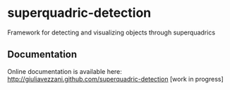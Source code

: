 # superquadric-detection
Framework for detecting and visualizing objects through superquadrics 

## Documentation
Online documentation is available here:  http://giuliavezzani.github.com/superquadric-detection [work in progress]
